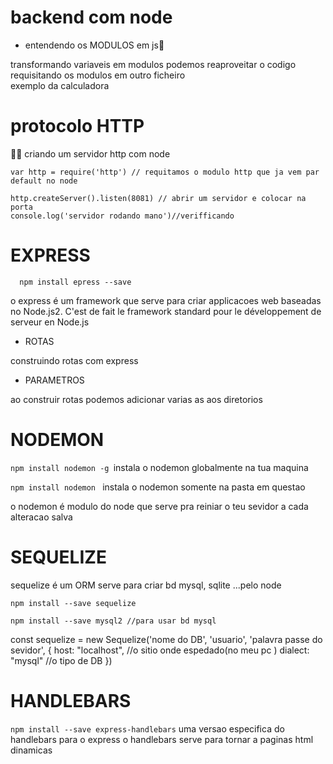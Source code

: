 # backend com node

* entendendo os MODULOS em js🤔 
 
 transformando variaveis em modulos podemos reaproveitar o codigo requisitando os modulos em outro ficheiro<br>
 exemplo da calculadora

# protocolo HTTP
👨‍💻 criando um servidor http com node<br>
```
var http = require('http') // requitamos o modulo http que ja vem par default no node

http.createServer().listen(8081) // abrir um servidor e colocar na porta 
console.log('servidor rodando mano')//verifficando
```
 # EXPRESS
      
      npm install epress --save 
      
o express é um framework que serve para criar applicacoes web baseadas no Node.js2. 
C'est de fait le framework standard pour le développement de serveur en Node.js

   * ROTAS
   
   construindo rotas com express 

   * PARAMETROS
   
   ao construir rotas podemos adicionar varias as aos diretorios
   
# NODEMON

```npm install nodemon -g ```instala o nodemon globalmente na tua maquina
 
```npm install nodemon ``` instala o nodemon somente na pasta em questao 

o nodemon é modulo do node que serve pra reiniar o teu sevidor a cada alteracao salva <br>

# SEQUELIZE 
sequelize é um ORM serve para criar bd mysql, sqlite ...pelo node <br>

```npm install --save sequelize```

```npm install --save mysql2 //para usar bd mysql```

const sequelize = new Sequelize('nome do DB', 'usuario', 'palavra passe do sevidor', {
    host: "localhost", //o sitio onde espedado(no meu pc ) 
    dialect: "mysql" //o tipo de DB 
})
# HANDLEBARS 

```npm install --save express-handlebars``` uma versao especifica do handlebars para o express 
o handlebars serve para tornar a paginas html dinamicas

